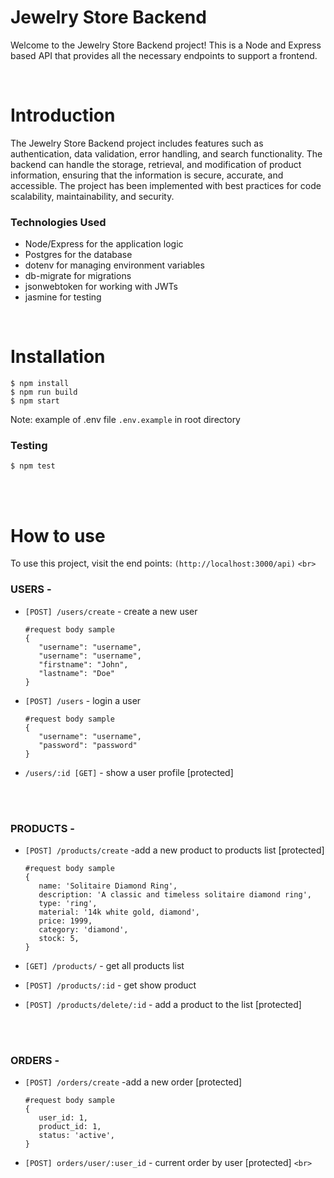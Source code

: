 # Jewelry Store Backend

Welcome to the Jewelry Store Backend project! This is a Node and Express based API that provides all the necessary endpoints to support a frontend.

<br>

# Introduction

The Jewelry Store Backend project includes features such as authentication, data validation, error handling, and search functionality. The backend can handle the storage, retrieval, and modification of product information, ensuring that the information is secure, accurate, and accessible. The project has been implemented with best practices for code scalability, maintainability, and security.

### Technologies Used

- Node/Express for the application logic
- Postgres for the database
- dotenv for managing environment variables
- db-migrate for migrations
- jsonwebtoken for working with JWTs
- jasmine for testing

<br>

# Installation

```
$ npm install
$ npm run build
$ npm start
```

Note: example of .env file ``.env.example`` in root directory

### Testing

```
$ npm test
```

<br>
<br>

# How to use

To use this project, visit the end points:
`(http://localhost:3000/api)`
`<br>`

### USERS -

- `[POST] /users/create` - create a new user

  ```
  #request body sample
  {
     "username": "username",
     "username": "username",
     "firstname": "John",
     "lastname": "Doe"
  }
  ```
- `[POST] /users` - login a user

  ```
  #request body sample
  {
     "username": "username",
     "password": "password"
  }
  ```
- `/users/:id [GET]` - show a user profile [protected]

<br>
<br>

### PRODUCTS -

- `[POST] /products/create` -add a new product to products list [protected]

  ```
  #request body sample
  {
     name: 'Solitaire Diamond Ring',
     description: 'A classic and timeless solitaire diamond ring',
     type: 'ring',
     material: '14k white gold, diamond',
     price: 1999,
     category: 'diamond',
     stock: 5,
  }
  ```
- `[GET] /products/` - get all products list
- `[POST] /products/:id` - get show product
- `[POST] /products/delete/:id` - add a product to the list [protected]

<br>
<br>

### ORDERS -

- `[POST] /orders/create` -add a new order [protected]

  ```
  #request body sample
  {
     user_id: 1,
     product_id: 1,
     status: 'active',
  }
  ```
- `[POST] orders/user/:user_id` - current order by user [protected]
  `<br>`
